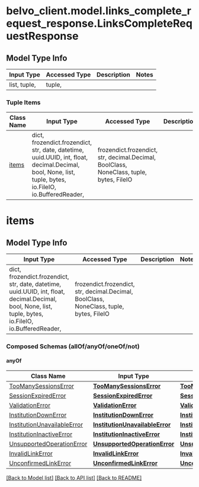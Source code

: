 # belvo_client.model.links_complete_request_response.LinksCompleteRequestResponse

## Model Type Info
Input Type | Accessed Type | Description | Notes
------------ | ------------- | ------------- | -------------
list, tuple,  | tuple,  |  | 

### Tuple Items
Class Name | Input Type | Accessed Type | Description | Notes
------------- | ------------- | ------------- | ------------- | -------------
[items](#items) | dict, frozendict.frozendict, str, date, datetime, uuid.UUID, int, float, decimal.Decimal, bool, None, list, tuple, bytes, io.FileIO, io.BufferedReader,  | frozendict.frozendict, str, decimal.Decimal, BoolClass, NoneClass, tuple, bytes, FileIO |  | 

# items

## Model Type Info
Input Type | Accessed Type | Description | Notes
------------ | ------------- | ------------- | -------------
dict, frozendict.frozendict, str, date, datetime, uuid.UUID, int, float, decimal.Decimal, bool, None, list, tuple, bytes, io.FileIO, io.BufferedReader,  | frozendict.frozendict, str, decimal.Decimal, BoolClass, NoneClass, tuple, bytes, FileIO |  | 

### Composed Schemas (allOf/anyOf/oneOf/not)
#### anyOf
Class Name | Input Type | Accessed Type | Description | Notes
------------- | ------------- | ------------- | ------------- | -------------
[TooManySessionsError](TooManySessionsError.md) | [**TooManySessionsError**](TooManySessionsError.md) | [**TooManySessionsError**](TooManySessionsError.md) |  | 
[SessionExpiredError](SessionExpiredError.md) | [**SessionExpiredError**](SessionExpiredError.md) | [**SessionExpiredError**](SessionExpiredError.md) |  | 
[ValidationError](ValidationError.md) | [**ValidationError**](ValidationError.md) | [**ValidationError**](ValidationError.md) |  | 
[InstitutionDownError](InstitutionDownError.md) | [**InstitutionDownError**](InstitutionDownError.md) | [**InstitutionDownError**](InstitutionDownError.md) |  | 
[InstitutionUnavailableError](InstitutionUnavailableError.md) | [**InstitutionUnavailableError**](InstitutionUnavailableError.md) | [**InstitutionUnavailableError**](InstitutionUnavailableError.md) |  | 
[InstitutionInactiveError](InstitutionInactiveError.md) | [**InstitutionInactiveError**](InstitutionInactiveError.md) | [**InstitutionInactiveError**](InstitutionInactiveError.md) |  | 
[UnsupportedOperationError](UnsupportedOperationError.md) | [**UnsupportedOperationError**](UnsupportedOperationError.md) | [**UnsupportedOperationError**](UnsupportedOperationError.md) |  | 
[InvalidLinkError](InvalidLinkError.md) | [**InvalidLinkError**](InvalidLinkError.md) | [**InvalidLinkError**](InvalidLinkError.md) |  | 
[UnconfirmedLinkError](UnconfirmedLinkError.md) | [**UnconfirmedLinkError**](UnconfirmedLinkError.md) | [**UnconfirmedLinkError**](UnconfirmedLinkError.md) |  | 

[[Back to Model list]](../../README.md#documentation-for-models) [[Back to API list]](../../README.md#documentation-for-api-endpoints) [[Back to README]](../../README.md)

